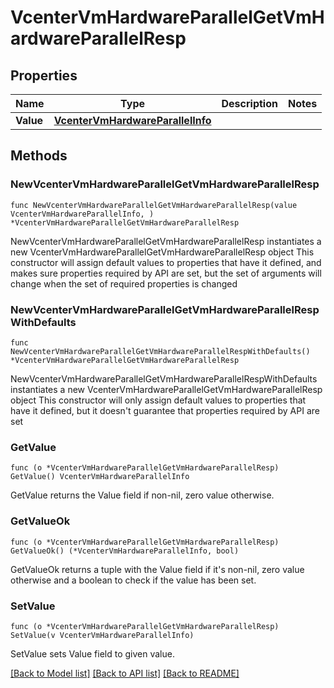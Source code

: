 # VcenterVmHardwareParallelGetVmHardwareParallelResp

## Properties

Name | Type | Description | Notes
------------ | ------------- | ------------- | -------------
**Value** | [**VcenterVmHardwareParallelInfo**](VcenterVmHardwareParallelInfo.md) |  | 

## Methods

### NewVcenterVmHardwareParallelGetVmHardwareParallelResp

`func NewVcenterVmHardwareParallelGetVmHardwareParallelResp(value VcenterVmHardwareParallelInfo, ) *VcenterVmHardwareParallelGetVmHardwareParallelResp`

NewVcenterVmHardwareParallelGetVmHardwareParallelResp instantiates a new VcenterVmHardwareParallelGetVmHardwareParallelResp object
This constructor will assign default values to properties that have it defined,
and makes sure properties required by API are set, but the set of arguments
will change when the set of required properties is changed

### NewVcenterVmHardwareParallelGetVmHardwareParallelRespWithDefaults

`func NewVcenterVmHardwareParallelGetVmHardwareParallelRespWithDefaults() *VcenterVmHardwareParallelGetVmHardwareParallelResp`

NewVcenterVmHardwareParallelGetVmHardwareParallelRespWithDefaults instantiates a new VcenterVmHardwareParallelGetVmHardwareParallelResp object
This constructor will only assign default values to properties that have it defined,
but it doesn't guarantee that properties required by API are set

### GetValue

`func (o *VcenterVmHardwareParallelGetVmHardwareParallelResp) GetValue() VcenterVmHardwareParallelInfo`

GetValue returns the Value field if non-nil, zero value otherwise.

### GetValueOk

`func (o *VcenterVmHardwareParallelGetVmHardwareParallelResp) GetValueOk() (*VcenterVmHardwareParallelInfo, bool)`

GetValueOk returns a tuple with the Value field if it's non-nil, zero value otherwise
and a boolean to check if the value has been set.

### SetValue

`func (o *VcenterVmHardwareParallelGetVmHardwareParallelResp) SetValue(v VcenterVmHardwareParallelInfo)`

SetValue sets Value field to given value.



[[Back to Model list]](../README.md#documentation-for-models) [[Back to API list]](../README.md#documentation-for-api-endpoints) [[Back to README]](../README.md)


